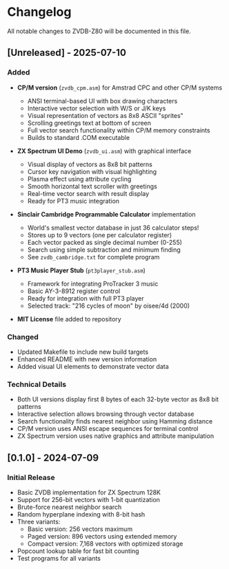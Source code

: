 # Changelog

All notable changes to ZVDB-Z80 will be documented in this file.

## [Unreleased] - 2025-07-10

### Added
- **CP/M version** (`zvdb_cpm.asm`) for Amstrad CPC and other CP/M systems
  - ANSI terminal-based UI with box drawing characters
  - Interactive vector selection with W/S or J/K keys
  - Visual representation of vectors as 8x8 ASCII "sprites"
  - Scrolling greetings text at bottom of screen
  - Full vector search functionality within CP/M memory constraints
  - Builds to standard .COM executable

- **ZX Spectrum UI Demo** (`zvdb_ui.asm`) with graphical interface
  - Visual display of vectors as 8x8 bit patterns
  - Cursor key navigation with visual highlighting
  - Plasma effect using attribute cycling
  - Smooth horizontal text scroller with greetings
  - Real-time vector search with result display
  - Ready for PT3 music integration

- **Sinclair Cambridge Programmable Calculator** implementation
  - World's smallest vector database in just 36 calculator steps!
  - Stores up to 9 vectors (one per calculator register)
  - Each vector packed as single decimal number (0-255)
  - Search using simple subtraction and minimum finding
  - See `zvdb_cambridge.txt` for complete program

- **PT3 Music Player Stub** (`pt3player_stub.asm`)
  - Framework for integrating ProTracker 3 music
  - Basic AY-3-8912 register control
  - Ready for integration with full PT3 player
  - Selected track: "216 cycles of moon" by oisee/4d (2000)

- **MIT License** file added to repository

### Changed
- Updated Makefile to include new build targets
- Enhanced README with new version information
- Added visual UI elements to demonstrate vector data

### Technical Details
- Both UI versions display first 8 bytes of each 32-byte vector as 8x8 bit patterns
- Interactive selection allows browsing through vector database
- Search functionality finds nearest neighbor using Hamming distance
- CP/M version uses ANSI escape sequences for terminal control
- ZX Spectrum version uses native graphics and attribute manipulation

## [0.1.0] - 2024-07-09

### Initial Release
- Basic ZVDB implementation for ZX Spectrum 128K
- Support for 256-bit vectors with 1-bit quantization
- Brute-force nearest neighbor search
- Random hyperplane indexing with 8-bit hash
- Three variants:
  - Basic version: 256 vectors maximum
  - Paged version: 896 vectors using extended memory
  - Compact version: 7,168 vectors with optimized storage
- Popcount lookup table for fast bit counting
- Test programs for all variants